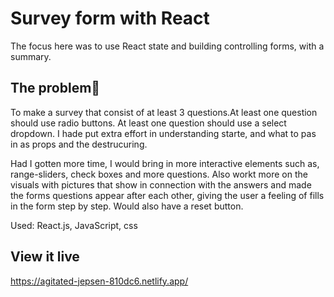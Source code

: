 
# Survey form with React

The focus here was to use React state and building controlling forms, with a summary.

## The problem🧐

To make a survey that consist of at least 3 questions.At least one question should use radio buttons. At least one question should use a select dropdown.
I hade put extra effort in understanding starte, and what to pas in as props and the destrucuring. 

Had I gotten more time, I would bring in more interactive elements such as, range-sliders, check boxes and more questions. Also workt more on the visuals with pictures that show in connection with the answers and made the forms questions appear after each other, giving the user a feeling of fills in the form step by step. Would also have a reset button.

Used: React.js, JavaScript, css

## View it live
https://agitated-jepsen-810dc6.netlify.app/
